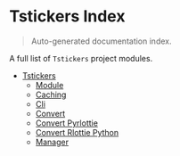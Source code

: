 # Tstickers Index

> Auto-generated documentation index.

A full list of `Tstickers` project modules.

- [Tstickers](tstickers/index.md#tstickers)
    - [Module](tstickers/module.md#module)
    - [Caching](tstickers/caching.md#caching)
    - [Cli](tstickers/cli.md#cli)
    - [Convert](tstickers/convert.md#convert)
    - [Convert Pyrlottie](tstickers/convert_pyrlottie.md#convert-pyrlottie)
    - [Convert Rlottie Python](tstickers/convert_rlottie_python.md#convert-rlottie-python)
    - [Manager](tstickers/manager.md#manager)
